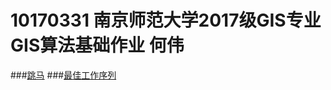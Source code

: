 10170331 南京师范大学2017级GIS专业GIS算法基础作业  何伟
====================================================
###[跳马](https://shiziru.github.io/跳马.html)
###[最佳工作序列](https://shiziru.github.io/工作序列.html)
